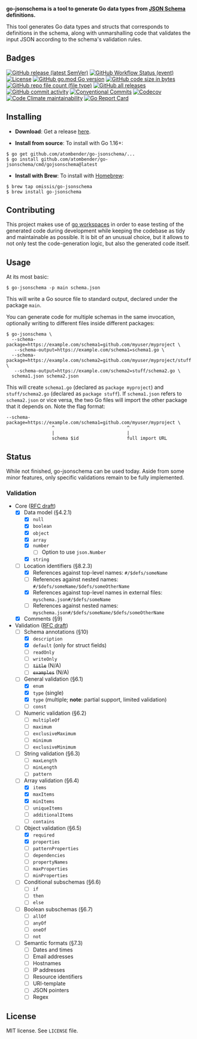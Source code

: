 **go-jsonschema is a tool to generate Go data types from [JSON Schema](http://json-schema.org/) definitions.**

This tool generates Go data types and structs that corresponds to definitions in the schema, along with unmarshalling code that validates the input JSON according to the schema's validation rules.

## Badges
[![GitHub release (latest SemVer)](https://img.shields.io/github/v/release/omissis/go-jsonschema?style=flat)](https://github.com/omissis/go-jsonschema/releases/latest)
[![GitHub Workflow Status (event)](https://img.shields.io/github/actions/workflow/status/omissis/go-jsonschema/development.yaml?style=flat)](https://github.com/omissis/go-jsonschema/actions?workflow=development)
[![License](https://img.shields.io/github/license/omissis/go-jsonschema?style=flat)](/LICENSE.md)
[![GitHub go.mod Go version](https://img.shields.io/github/go-mod/go-version/omissis/go-jsonschema?style=flat)](https://tip.golang.org/doc/go1.21)
[![GitHub code size in bytes](https://img.shields.io/github/languages/code-size/omissis/go-jsonschema?style=flat)](https://github.com/omissis/go-jsonschema)
[![GitHub repo file count (file type)](https://img.shields.io/github/directory-file-count/omissis/go-jsonschema?style=flat)](https://github.com/omissis/go-jsonschema)
[![GitHub all releases](https://img.shields.io/github/downloads/omissis/go-jsonschema/total?style=flat)](https://github.com/omissis/go-jsonschema)
[![GitHub commit activity](https://img.shields.io/github/commit-activity/y/omissis/go-jsonschema?style=flat)](https://github.com/omissis/go-jsonschema/commits)
[![Conventional Commits](https://img.shields.io/badge/Conventional%20Commits-1.0.0-yellow.svg?style=flat)](https://conventionalcommits.org)
[![Codecov](https://img.shields.io/codecov/c/gh/omissis/go-jsonschema?style=flat&token=lPWlXd3MVK)](https://codecov.io/gh/omissis/go-jsonschema)
[![Code Climate maintainability](https://img.shields.io/codeclimate/maintainability/omissis/go-jsonschema?style=flat)](https://codeclimate.com/github/omissis/go-jsonschema)
[![Go Report Card](https://goreportcard.com/badge/github.com/omissis/go-jsonschema)](https://goreportcard.com/report/github.com/omissis/go-jsonschema)

## Installing

* **Download**: Get a release [here](https://github.com/atombender/go-jsonschema/releases).

* **Install from source**: To install with Go 1.16+:

```shell
$ go get github.com/atombender/go-jsonschema/...
$ go install github.com/atombender/go-jsonschema/cmd/gojsonschema@latest
```

* **Install with Brew**: To install with [Homebrew](https://brew.sh):

```shell
$ brew tap omissis/go-jsonschema
$ brew install go-jsonschema
```

## Contributing

This project makes use of [go workspaces](https://go.dev/ref/mod#workspaces) in order to ease testing of the generated code during development while keeping the codebase as tidy and maintainable as possible.
It is bit of an unusual choice, but it allows to not only test the code-generation logic, but also the generated code itself.

## Usage

At its most basic:

```shell
$ go-jsonschema -p main schema.json
```

This will write a Go source file to standard output, declared under the package `main`.

You can generate code for multiple schemas in the same invocation, optionally writing to different files inside different packages:

```shell
$ go-jsonschema \
  --schema-package=https://example.com/schema1=github.com/myuser/myproject \
   --schema-output=https://example.com/schema1=schema1.go \
  --schema-package=https://example.com/schema2=github.com/myuser/myproject/stuff \
   --schema-output=https://example.com/schema2=stuff/schema2.go \
  schema1.json schema2.json
```

This will create `schema1.go` (declared as `package myproject`) and `stuff/schema2.go` (declared as `package stuff`). If `schema1.json` refers to `schema2.json` or vice versa, the two Go files will import the other package that it depends on. Note the flag format:

```
--schema-package=https://example.com/schema1=github.com/myuser/myproject \
                 ^                           ^
                 |                           |
                 schema $id                  full import URL
```

## Status

While not finished, go-jsonschema can be used today. Aside from some minor features, only specific validations remain to be fully implemented.

### Validation

- Core ([RFC draft](http://json-schema.org/latest/json-schema-core.html))
  - [x] Data model (§4.2.1)
    - [x] `null`
    - [x] `boolean`
    - [x] `object`
    - [x] `array`
    - [x] `number`
      - [ ] Option to use `json.Number`
    - [x] `string`
  - [ ] Location identifiers (§8.2.3)
    - [x] References against top-level names: `#/$defs/someName`
    - [ ] References against nested names: `#/$defs/someName/$defs/someOtherName`
    - [x] References against top-level names in external files: `myschema.json#/$defs/someName`
    - [ ] References against nested names: `myschema.json#/$defs/someName/$defs/someOtherName`
  - [x] Comments (§9)
- Validation ([RFC draft](http://json-schema.org/latest/json-schema-validation.html))
  - [ ] Schema annotations (§10)
    - [x] `description`
    - [x] `default` (only for struct fields)
    - [ ] `readOnly`
    - [ ] `writeOnly`
    - [ ] ~~`title`~~ (N/A)
    - [ ] ~~`examples`~~ (N/A)
  - [ ] General validation (§6.1)
    - [x] `enum`
    - [x] `type` (single)
    - [x] `type` (multiple; **note**: partial support, limited validation)
    - [ ] `const`
  - [ ] Numeric validation (§6.2)
    - [ ] `multipleOf`
    - [ ] `maximum`
    - [ ] `exclusiveMaximum`
    - [ ] `minimum`
    - [ ] `exclusiveMinimum`
  - [ ] String validation (§6.3)
    - [ ] `maxLength`
    - [ ] `minLength`
    - [ ] `pattern`
  - [ ] Array validation (§6.4)
    - [X] `items`
    - [x] `maxItems`
    - [x] `minItems`
    - [ ] `uniqueItems`
    - [ ] `additionalItems`
    - [ ] `contains`
  - [ ] Object validation (§6.5)
    - [x] `required`
    - [x] `properties`
    - [ ] `patternProperties`
    - [ ] `dependencies`
    - [ ] `propertyNames`
    - [ ] `maxProperties`
    - [ ] `minProperties`
  - [ ] Conditional subschemas (§6.6)
    - [ ] `if`
    - [ ] `then`
    - [ ] `else`
  - [ ] Boolean subschemas (§6.7)
    - [ ] `allOf`
    - [ ] `anyOf`
    - [ ] `oneOf`
    - [ ] `not`
  - [ ] Semantic formats (§7.3)
    - [ ] Dates and times
    - [ ] Email addresses
    - [ ] Hostnames
    - [ ] IP addresses
    - [ ] Resource identifiers
    - [ ] URI-template
    - [ ] JSON pointers
    - [ ] Regex

## License

MIT license. See `LICENSE` file.
